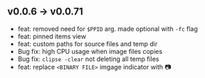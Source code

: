 ## v0.0.6 -> v0.0.71

- feat: removed need for `$PPID` arg. made optional with `-fc` flag
- feat: pinned items view
- feat: custom paths for source files and temp dir 
- Bug fix: high CPU usage when image files copies
- Bug fix: `clipse -clear` not deleting all temp files
- feat: replace `<BINARY FILE>` imgage indicator with 📷